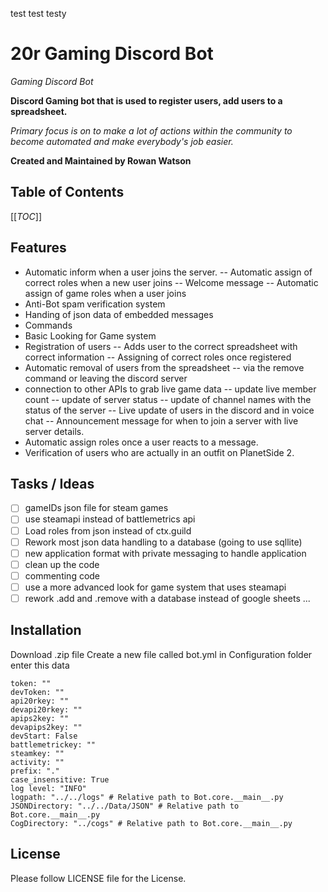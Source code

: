 test test testy
# 20r Gaming Discord Bot #

*Gaming Discord Bot*



**Discord Gaming bot that is used to register users, add users to a spreadsheet.**

*Primary focus is on to make a lot of actions within the community to become automated and make everybody's job easier.*

**Created and Maintained by Rowan Watson**

## Table of Contents ##

[[_TOC_]]

## Features ##
- Automatic inform when a user joins the server.
-- Automatic assign of correct roles when a new user joins
-- Welcome message
-- Automatic assign of game roles when a user joins
- Anti-Bot spam verification system
- Handing of json data of embedded messages
- Commands
- Basic Looking for Game system
- Registration of users
-- Adds user to the correct spreadsheet with correct information
-- Assigning of correct roles once registered
- Automatic removal of users from the spreadsheet
-- via the remove command or leaving the discord server
- connection to other APIs to grab live game data
-- update live member count
-- update of server status
-- update of channel names with the status of the server
-- Live update of users in the discord and in voice chat
-- Announcement message for when to join a server with live server details.
- Automatic assign roles once a user reacts to a message.
- Verification of users who are actually in an outfit on PlanetSide 2.



## Tasks / Ideas ##
- [ ] gameIDs json file for steam games
- [ ] use steamapi instead of battlemetrics api
- [ ] Load roles from json instead of ctx.guild
- [ ] Rework most json data handling to a database (going to use sqllite)
- [ ] new application format with private messaging to handle application
- [ ] clean up the code
- [ ] commenting code
- [ ] use a more advanced look for game system that uses steamapi
- [ ] rework .add and .remove with a database instead of google sheets
...
## Installation ##
Download .zip file
Create a new file called bot.yml in Configuration folder
enter this data
```
token: ""
devToken: ""
api20rkey: ""
devapi20rkey: ""
apips2key: ""
devapips2key: ""
devStart: False
battlemetrickey: ""
steamkey: ""
activity: ""
prefix: "."
case_insensitive: True
log level: "INFO"
logpath: "../../logs" # Relative path to Bot.core.__main__.py
JSONDirectory: "../../Data/JSON" # Relative path to Bot.core.__main__.py
CogDirectory: "../cogs" # Relative path to Bot.core.__main__.py

```

## License ##
Please follow LICENSE file for the License.